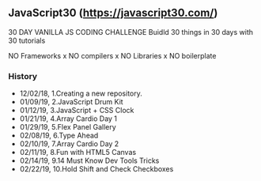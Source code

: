 ## JavaScript30 (https://javascript30.com/)
 
 30 DAY VANILLA JS CODING CHALLENGE 
 Buidld 30 things in 30 days with 30 tutorials 
 
 NO Frameworks x NO compilers x NO Libraries x NO boilerplate


### History
 - 12/02/18, 1.Creating a new repository.
 - 01/09/19, 2.JavaScript Drum Kit
 - 01/12/19, 3.JavaScript + CSS Clock
 - 01/21/19, 4.Array Cardio Day 1
 - 01/29/19, 5.Flex Panel Gallery 
 - 02/08/19, 6.Type Ahead
 - 02/10/19, 7.Array Cardio Day 2
 - 02/11/19, 8.Fun with HTML5 Canvas
 - 02/14/19, 9.14 Must Know Dev Tools Tricks
 - 02/22/19, 10.Hold Shift and Check Checkboxes
